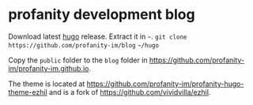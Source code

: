 # profanity development blog

Download latest [hugo](https://github.com/gohugoio/hugo/releases) release.
Extract it in `~`.
`git clone https://github.com/profanity-im/blog`
`~/hugo`

Copy the `public` folder to the `blog` folder in https://github.com/profanity-im/profanity-im.github.io.

The theme is located at https://github.com/profanity-im/profanity-hugo-theme-ezhil and is a fork of https://github.com/vividvilla/ezhil.
